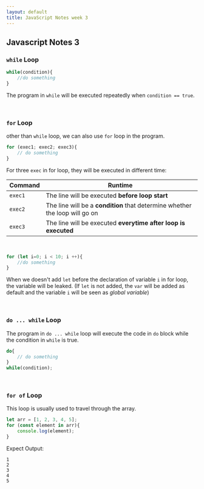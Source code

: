 ```yaml
---
layout: default
title: JavaScript Notes week 3
---
```


## Javascript Notes 3

### `while` Loop
```javascript
while(condition){
    //do something
}
```
The program in `while` will be executed repeatedly when `condition == true`.

<br>

### `for` Loop
other than `while` loop, we can also use `for` loop in the program.
```javascript
for (exec1; exec2; exec3){
    // do something
}
```
For three `exec` in for loop, they will be executed in different time:
<div class="datatable-begin"></div>

Command|Runtime 
-------|---------
`exec1`|The line will be executed **before loop start**
`exec2`|The line will be a **condition** that determine whether the loop will go on
`exec3`|The line will be executed **everytime after loop is executed**

<div class="datatable-end"></div>

<br>

```javascript
for (let i=0; i < 10; i ++){
    //do something
} 
```
When we doesn't add `let` before the declaration of variable `i` in for loop, the variable will be leaked. (If `let` is not added, the `var` will be added as default and the variable `i` will be seen as *global variable*)


<br>

### `do ... while` Loop
The program in `do ... while` loop will execute the code in `do` block while the condition in `while` is true.
```javascript
do{
    // do something
}
while(condition);
```

<br>

### `for of` Loop
This loop is usually used to travel through the array.
```javascript
let arr = [1, 2, 3, 4, 5];
for (const element in arr){
    console.log(element);
}
```

Expect Output:

```
1
2
3
4
5
```
